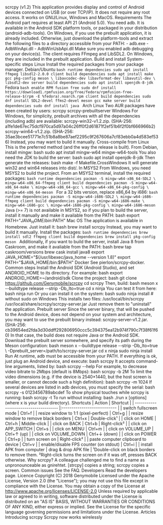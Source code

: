 scrcpy (v1.2) This application provides display and control of Android devices connected on USB (or over TCP/IP). It does not require any root access. It works on GNU/Linux, Windows and MacOS. Requirements The Android part requires at least API 21 (Android 5.0). You need adb. It is available in the Android SDK platform tools, or packaged in your distribution (android-adb-tools). On Windows, if you use the prebuilt application, it is already included. Otherwise, just download the platform-tools and extract the following files to a directory accessible from your PATH: - adb.exe - AdbWinApi.dll - AdbWinUsbApi.dll Make sure you enabled adb debugging on your device(s). The client requires FFmpeg and LibSDL2. On Windows, they are included in the prebuilt application. Build and install System-specific steps Linux Install the required packages from your package manager. Debian/Ubuntu ```bash runtime dependencies sudo apt install ffmpeg libsdl2-2.0.0 client build dependencies sudo apt install make gcc pkg-config meson \ libavcodec-dev libavformat-dev libavutil-dev \ libsdl2-dev server build dependencies sudo apt install openjdk-8-jdk ``` Fedora ```bash enable RPM fusion free sudo dnf install https://download1.rpmfusion.org/free/fedora/rpmfusion-free-release-$(rpm -E %fedora).noarch.rpm client build dependencies sudo dnf install SDL2-devel ffms2-devel meson gcc make server build dependencies sudo dnf install java ``` Arch Linux Two AUR packages have been created by users: scrcpy scrcpy-prebuiltserver Windows For Windows, for simplicity, prebuilt archives with all the dependencies (including adb) are available: scrcpy-win32-v1.2.zip. (SHA-256: a1fe1de67ec75dcf970ca5d97a04c26ff0f2d61871f2ef51b6f2f0bf666966b2) scrcpy-win64-v1.2.zip. (SHA-256: 35ae3bcee51771e7c51b8a8be87aef2295c9f267606a7cf83ebb0a4d583ef536) Instead, you may want to build it manually. Cross-compile from Linux This is the preferred method (and the way the release is built). From Debian, install mingw: bash sudo apt install mingw-w64 mingw-w64-tools You also need the JDK to build the server: bash sudo apt install openjdk-8-jdk Then generate the releases: bash make -f Makefile.CrossWindows It will generate win32 and win64 releases into dist/. In MSYS2 From Windows, you need MSYS2 to build the project. From an MSYS2 terminal, install the required packages: ```bash runtime dependencies pacman -S mingw-w64-x86_64-SDL2 \ mingw-w64-x86_64-ffmpeg client build dependencies pacman -S mingw-w64-x86_64-make \ mingw-w64-x86_64-gcc \ mingw-w64-x86_64-pkg-config \ mingw-w64-x86_64-meson ``` For a 32 bits version, replace x86_64 by i686: ```bash runtime dependencies pacman -S mingw-w64-i686-SDL2 \ mingw-w64-i686-ffmpeg client build dependencies pacman -S mingw-w64-i686-make \ mingw-w64-i686-gcc \ mingw-w64-i686-pkg-config \ mingw-w64-i686-meson ``` Java (>= 7) is not available in MSYS2, so if you plan to build the server, install it manually and make it available from the PATH: bash export PATH="$JAVA_HOME/bin:$PATH" Mac OS The application is available in Homebrew. Just install it: bash brew install scrcpy Instead, you may want to build it manually. Install the packages: ```bash runtime dependencies brew install sdl2 ffmpeg client build dependencies brew install pkg-config meson ``` Additionally, if you want to build the server, install Java 8 from Caskroom, and make it avaliable from the PATH: bash brew tap caskroom/versions brew cask install java8 export JAVA_HOME="$(/usr/libexec/java_home --version 1.8)" export PATH="$JAVA_HOME/bin:$PATH" Docker See pierlon/scrcpy-docker. Common steps Install the Android SDK (Android Studio), and set ANDROID_HOME to its directory. For example: bash export ANDROID_HOME=~/android/sdk Clone the project: bash git clone https://github.com/Genymobile/scrcpy cd scrcpy Then, build: bash meson x --buildtype release --strip -Db_lto=true cd x ninja You can test it from here: bash ninja run Or you can install it on the system: bash sudo ninja install # without sudo on Windows This installs two files: /usr/local/bin/scrcpy /usr/local/share/scrcpy/scrcpy-server.jar Just remove them to "uninstall" the application. Prebuilt server Since the server binary, that will be pushed to the Android device, does not depend on your system and architecture, you may want to use the prebuilt binary instead: scrcpy-server-v1.2.jar. (SHA-256: cb39654ed2fda3d30ddff292806950ccc5c394375ea12b974f790c7f38f61f60) In that case, the build does not require Java or the Android SDK. Download the prebuilt server somewhere, and specify its path during the Meson configuration: bash meson x --buildtype release --strip -Db_lto=true \ -Dprebuilt_server=/path/to/scrcpy-server.jar cd x ninja sudo ninja install Run At runtime, adb must be accessible from your PATH. If everything is ok, just plug an Android device, and execute: bash scrcpy It accepts command-line arguments, listed by: bash scrcpy --help For example, to decrease video bitrate to 2Mbps (default is 8Mbps): bash scrcpy -b 2M To limit the video dimensions (e.g. if the device is 2540×1440, but the host screen is smaller, or cannot decode such a high definition): bash scrcpy -m 1024 If several devices are listed in adb devices, you must specify the serial: bash scrcpy -s 0123456789abcdef To show physical touches while scrcpy is running: bash scrcpy -t To run without installing: bash ./run x [options] (where x is your build directory). Shortcuts | Action | Shortcut | | -------------------------------------- |:---------------------------- | | switch fullscreen mode | Ctrl+f | | resize window to 1:1 (pixel-perfect) | Ctrl+g | | resize window to remove black borders | Ctrl+x \| Double-click¹ | | click on HOME | Ctrl+h \| Middle-click | | click on BACK | Ctrl+b \| Right-click² | | click on APP_SWITCH | Ctrl+s | | click on MENU | Ctrl+m | | click on VOLUME_UP | Ctrl+↑ (up) | | click on VOLUME_DOWN | Ctrl+↓ (down) | | click on POWER | Ctrl+p | | turn screen on | Right-click² | | paste computer clipboard to device | Ctrl+v | | enable/disable FPS counter (on stdout) | Ctrl+i | | install APK from computer | drag & drop APK file | ¹Double-click on black borders to remove them. ²Right-click turns the screen on if it was off, presses BACK otherwise. Why scrcpy? A colleague challenged me to find a name as unpronounceable as gnirehtet. [strcpy] copies a string; scrcpy copies a screen. Common issues See the FAQ. Developers Read the developers page. Licence Copyright (C) 2018 Genymobile Licensed under the Apache License, Version 2.0 (the "License"); you may not use this file except in compliance with the License. You may obtain a copy of the License at http://www.apache.org/licenses/LICENSE-2.0 Unless required by applicable law or agreed to in writing, software distributed under the License is distributed on an "AS IS" BASIS, WITHOUT WARRANTIES OR CONDITIONS OF ANY KIND, either express or implied. See the License for the specific language governing permissions and limitations under the License. Articles Introducing scrcpy Scrcpy now works wirelessly